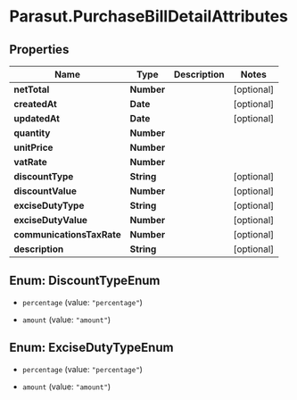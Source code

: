 # Parasut.PurchaseBillDetailAttributes

## Properties
Name | Type | Description | Notes
------------ | ------------- | ------------- | -------------
**netTotal** | **Number** |  | [optional] 
**createdAt** | **Date** |  | [optional] 
**updatedAt** | **Date** |  | [optional] 
**quantity** | **Number** |  | 
**unitPrice** | **Number** |  | 
**vatRate** | **Number** |  | 
**discountType** | **String** |  | [optional] 
**discountValue** | **Number** |  | [optional] 
**exciseDutyType** | **String** |  | [optional] 
**exciseDutyValue** | **Number** |  | [optional] 
**communicationsTaxRate** | **Number** |  | [optional] 
**description** | **String** |  | [optional] 


<a name="DiscountTypeEnum"></a>
## Enum: DiscountTypeEnum


* `percentage` (value: `"percentage"`)

* `amount` (value: `"amount"`)




<a name="ExciseDutyTypeEnum"></a>
## Enum: ExciseDutyTypeEnum


* `percentage` (value: `"percentage"`)

* `amount` (value: `"amount"`)




